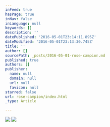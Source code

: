 ```yaml
---
inFeed: true
hasPage: true
inNav: false
inLanguage: null
keywords: []
description: ''
datePublished: '2016-05-01T23:14:11.895Z'
dateModified: '2016-05-01T23:13:30.745Z'
title: ''
author: []
sourcePath: _posts/2016-05-01-rose-campion.md
published: true
authors: []
publisher:
  name: null
  domain: null
  url: null
  favicon: null
starred: false
url: rose-campion/index.html
_type: Article

---
```

![](https://the-grid-user-content.s3-us-west-2.amazonaws.com/37f7599a-1e6e-40ff-b1f0-710cb76ded65.jpg)
![](https://the-grid-user-content.s3-us-west-2.amazonaws.com/05058690-4d38-437a-988f-220137ac8004.jpg)